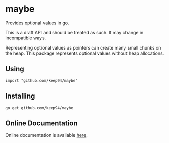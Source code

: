 maybe
=====

Provides optional values in go.

This is a draft API and should be treated as such. It may change in
incompatible ways.

Representing optional values as pointers can create many small chunks on the
heap. This package represents optional values without heap allocations.

## Using

	import "github.com/keep94/maybe"

## Installing

	go get github.com/keep94/maybe

## Online Documentation

Online documentation is available [here](http://go.pkgdoc.org/github.com/keep94/maybe).

